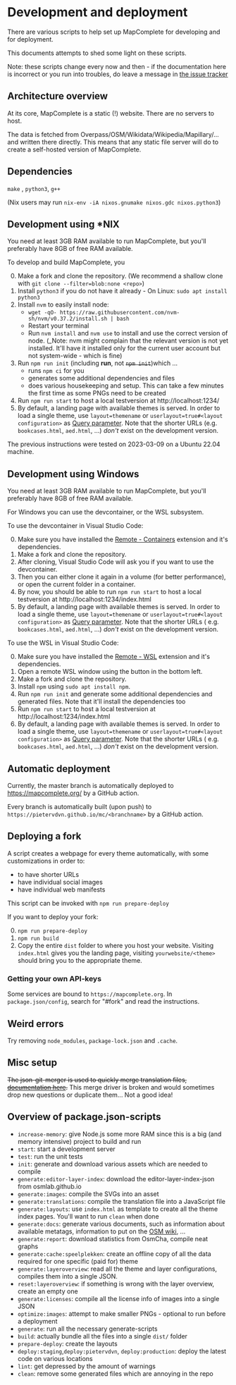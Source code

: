 Development and deployment
==========================

There are various scripts to help set up MapComplete for developing and for deployment.

This documents attempts to shed some light on these scripts.

Note: these scripts change every now and then - if the documentation here is incorrect or you run into troubles, do
leave a message in [the issue tracker](https://github.com/pietervdvn/MapComplete/issues)

Architecture overview
---------------------

At its core, MapComplete is a static (!) website. There are no servers to host.

The data is fetched from Overpass/OSM/Wikidata/Wikipedia/Mapillary/... and written there directly. This means that any
static file server will do to create a self-hosted version of MapComplete.

Dependencies
------------

`make` , `python3`, `g++`

(Nix users may run `nix-env -iA nixos.gnumake nixos.gdc nixos.python3`)

Development using *NIX
----------------------

You need at least 3GB RAM available to run MapComplete, but you'll preferably have 8GB of free RAM available.

To develop and build MapComplete, you

0. Make a fork and clone the repository. (We recommend a shallow clone with `git clone --filter=blob:none <repo>`)
1. Install `python3` if you do not have it already - On Linux: `sudo apt install python3`
2. Install `nvm` to easily install node:
   - `wget -qO- https://raw.githubusercontent.com/nvm-sh/nvm/v0.37.2/install.sh | bash`
   - Restart your terminal
   - Run `nvm install` and `nvm use` to install and use the correct version of node. (_Note: nvm might complain that the relevant version is not yet installed. It'll have it installed only for the current user account but not system-wide - which is fine)
4. Run `npm run init` (including **run**, not ~~`npm init`~~)which …
   - runs `npm ci` for you
   - generates some additional dependencies and files
   - does various housekeeping and setup. This can take a few minutes the first time as some PNGs need to be created
5. Run `npm run start` to host a local testversion at http://localhost:1234/
6. By default, a landing page with available themes is served. In order to load a single theme, use `layout=themename`
   or `userlayout=true#<layout configuration>` as [Query parameter](URL_Parameters.md). Note that the shorter URLs
   (e.g. `bookcases.html`, `aed.html`, ...) _don't_ exist on the development version.

The previous instructions were tested on 2023-03-09 on a Ubuntu 22.04 machine.

Development using Windows
-------------------------

You need at least 3GB RAM available to run MapComplete, but you'll preferably have 8GB of free RAM available.

For Windows you can use the devcontainer, or the WSL subsystem.

To use the devcontainer in Visual Studio Code:

0. Make sure you have installed
   the [Remote - Containers](https://marketplace.visualstudio.com/items?itemName=ms-vscode-remote.remote-containers)
   extension and it's dependencies.
1. Make a fork and clone the repository.
2. After cloning, Visual Studio Code will ask you if you want to use the devcontainer.
3. Then you can either clone it again in a volume (for better performance), or open the current folder in a container.
4. By now, you should be able to run `npm run start` to host a local testversion at http://localhost:1234/index.html
5. By default, a landing page with available themes is served. In order to load a single theme, use `layout=themename`
   or `userlayout=true#<layout configuration>` as [Query parameter](URL_Parameters.md). Note that the shorter URLs (
   e.g. `bookcases.html`, `aed.html`, ...) _don't_ exist on the development version.

To use the WSL in Visual Studio Code:

0. Make sure you have installed the [Remote - WSL]() extension and it's dependencies.
1. Open a remote WSL window using the button in the bottom left.
2. Make a fork and clone the repository.
3. Install `npm` using `sudo apt install npm`.
4. Run `npm run init` and generate some additional dependencies and generated files. Note that it'll install the
   dependencies too
5. Run `npm run start` to host a local testversion at http://localhost:1234/index.html
6. By default, a landing page with available themes is served. In order to load a single theme, use `layout=themename`
   or `userlayout=true#<layout configuration>` as [Query parameter](URL_Parameters.md). Note that the shorter URLs (
   e.g. `bookcases.html`, `aed.html`, ...) _don't_ exist on the development version.

Automatic deployment
--------------------

Currently, the master branch is automatically deployed to https://mapcomplete.org/ by a GitHub action.

Every branch is automatically built (upon push) to `https://pietervdvn.github.io/mc/<branchname>` by a GitHub action.


Deploying a fork
----------------

A script creates a webpage for every theme automatically, with some customizations in order to:

- to have shorter URLs
- have individual social images
- have individual web manifests

This script can be invoked with `npm run prepare-deploy`

If you want to deploy your fork:

0. `npm run prepare-deploy`
1. `npm run build`
2. Copy the entire `dist` folder to where you host your website. Visiting `index.html` gives you the landing page,
   visiting `yourwebsite/<theme>` should bring you to the appropriate theme.

### Getting your own API-keys

Some services are bound to `https://mapcomplete.org`. In `package.json/config`, search for "#fork" and read the instructions.



Weird errors
------------

Try removing `node_modules`, `package-lock.json` and `.cache`.

Misc setup
----------

~~The json-git-merger is used to quickly merge translation
files, [documentation here](https://github.com/jonatanpedersen/git-json-merge#single-project--directory).~~
This merge driver is broken and would sometimes drop new questions or duplicate them... Not a good idea!

Overview of package.json-scripts
--------------------------------

- `increase-memory`: give Node.js some more RAM since this is a big (and memory intensive) project to build and run
- `start`: start a development server
- `test`: run the unit tests
- `init`: generate and download various assets which are needed to compile
- `generate:editor-layer-index`: download the editor-layer-index-json from osmlab.github.io
- `generate:images`: compile the SVGs into an asset
- `generate:translations`: compile the translation file into a JavaScript file
- `generate:layouts`: use `index.html` as template to create all the theme index pages. You'll want to run `clean` when
  done
- `generate:docs`: generate various documents, such as information about available metatags, information to put on
  the [OSM wiki](https://wiki.openstreetmap.org/wiki/MapComplete), ...
- `generate:report`: download statistics from OsmCha, compile neat graphs
- `generate:cache:speelplekken`: create an offline copy of all the data required for one specific (paid for) theme
- `generate:layeroverview`: read all the theme and layer configurations, compiles them into a single JSON.
- `reset:layeroverview`: if something is wrong with the layer overview, create an empty one
- `generate:licenses`: compile all the license info of images into a single JSON
- `optimize:images`: attempt to make smaller PNGs - optional to run before a deployment
- `generate`: run all the necessary generate-scripts
- `build`: actually bundle all the files into a single `dist/` folder
- `prepare-deploy`: create the layouts
- `deploy:staging`,`deploy:pietervdvn`, `deploy:production`: deploy the latest code on various locations
- `lint`: get depressed by the amount of warnings
- `clean`: remove some generated files which are annoying in the repo
